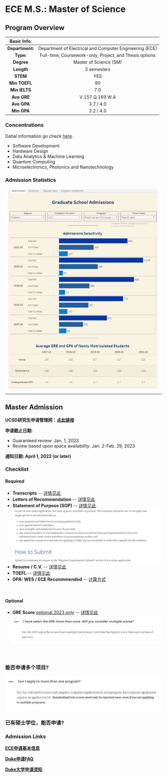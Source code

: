 # ECE M.S.: Master of Science

## Program Overview

|Basic Info.||
| :---: | :---: |
| **Department:** | Department of Electrical and Computer Engineering (ECE) |
| **Type:** | Full-time, Coursework-only, Project, and Thesis options |
| **Degree** | Master of Science (SM) |
| **Length** | 3 semesters |
| **STEM** | YES |
| **Min TOEFL** | 90 |
| **Min IELTS** | 7.0 |
| **Ave GRE** | V.157 Q.169 W.4 |
| **Ave GPA** | 3.7 / 4.0 |
| **Min GPA** | 3.2 / 4.0 |

### Concentrations
Datial information go check [here](https://ece.duke.edu/masters/degrees/ms).
- Software Development
- Hardware Design
- Data Analytics & Machine Learning
- Quantum Computing
- Microelectronics, Photonics and Nanotechnology

### Admission Statistics
![](./admission_stats.png)

---

## Master Admission

**UCSD研究生申请管理网：[点此链接](https://applygp.duke.edu/apply/?sr=78cd3932-4807-42f6-a982-840eb2b744cc)**

**申请截止日期:**
- Guaranteed review: Jan. 1, 2023
- Review based upon space availability: Jan. 2-Feb. 29, 2023

**通知日期: April 1, 2022 (or later)**

### Checklist
#### Required

- **Transcripts** -- [详情见此](https://gradschool.duke.edu/admissions/application-instructions/transcripts/)
- **Letters of Recommendation** -- [详情见此](https://gradschool.duke.edu/admissions/application-instructions/letters-recommendation/)
- **Statement of Purpose (SOP)** -- [详情见此](https://gradschool.duke.edu/admissions/application-instructions/statement-purpose/)
![](SOP.png)
- **Resume / C.V.** -- [详情见此](https://gradschool.duke.edu/admissions/application-instructions/resume-cv/)
- **TOEFL** -- [详情见此](https://gradschool.duke.edu/admissions/application-instructions/english-language-proficiency-test-scores/)
- **GPA: WES / ECE Reconmmended** -- [计算方式](https://gradschool.duke.edu/admissions/application-instructions/gpa/)
</br>

#### Optional
- **GRE Score**  <u>optional 2023 only</u> -- [详情见此](https://gradschool.duke.edu/admissions/application-instructions/gre-scores/)
![](./GRE.png)
</br>

### 能否申请多个项目? 
![](./multipleProgram.png)

### 已有硕士学位，能否申请? 

###  Admission Links
**[ECE申请基本信息](https://ece.duke.edu/masters/admissions)**

**[Duke申请FAQ](https://gradschool.duke.edu/admissions/admissions-faqs/)**

**[Duke大学申请须知](https://gradschool.duke.edu/admissions/application-instructions/)**